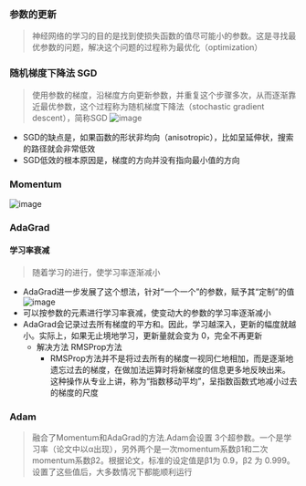 ### 参数的更新
> 神经网络的学习的目的是找到使损失函数的值尽可能小的参数。这是寻找最优参数的问题，解决这个问题的过程称为最优化（optimization）
### 随机梯度下降法 SGD
> 使用参数的梯度，沿梯度方向更新参数，并重复这个步骤多次，从而逐渐靠近最优参数，这个过程称为随机梯度下降法（stochastic gradient descent），简称SGD
![image](https://user-images.githubusercontent.com/13389058/158551173-d7cf782a-8b82-4df4-a24a-871cf27af027.png)

* SGD的缺点是，如果函数的形状非均向（anisotropic），比如呈延伸状，搜索的路径就会非常低效
* SGD低效的根本原因是，梯度的方向并没有指向最小值的方向

### Momentum
![image](https://user-images.githubusercontent.com/13389058/158552018-b8e22950-e27c-41fe-9ac3-6fdcf8941720.png)

### AdaGrad
#### 学习率衰减
> 随着学习的进行，使学习率逐渐减小
* AdaGrad进一步发展了这个想法，针对“一个一个”的参数，赋予其“定制”的值
![image](https://user-images.githubusercontent.com/13389058/158554009-001d5e1e-6e0f-4f97-8319-3e55bdfce21f.png)
* 可以按参数的元素进行学习率衰减，使变动大的参数的学习率逐渐减小
* AdaGrad会记录过去所有梯度的平方和。因此，学习越深入，更新的幅度就越小。实际上，如果无止境地学习，更新量就会变为 0，完全不再更新
  *  解决方法 RMSProp方法 
      * RMSProp方法并不是将过去所有的梯度一视同仁地相加，而是逐渐地遗忘过去的梯度，在做加法运算时将新梯度的信息更多地反映出来。这种操作从专业上讲，称为“指数移动平均”，呈指数函数式地减小过去的梯度的尺度  

### Adam
> 融合了Momentum和AdaGrad的方法.Adam会设置 3个超参数。一个是学习率（论文中以α出现），另外两个是一次momentum系数β1和二次momentum系数β2。根据论文，标准的设定值是β1为 0.9，β2 为 0.999。设置了这些值后，大多数情况下都能顺利运行
